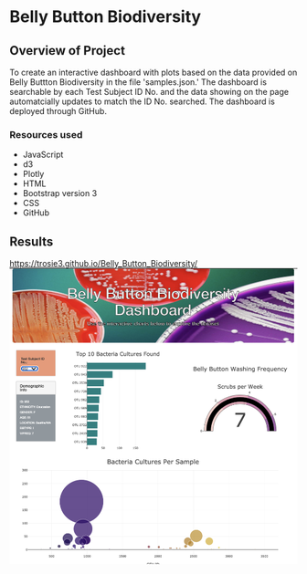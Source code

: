 # Belly Button Biodiversity

## Overview of Project
To create an interactive dashboard with plots based on the data provided on Belly Buttton Biodiversity in the file 'samples.json.' The dashboard is searchable by each Test Subject ID No. and the data showing on the page automatcially updates to match the ID No. searched. The dashboard is deployed through GitHub.

### Resources used
- JavaScript
- d3
- Plotly 
- HTML
- Bootstrap version 3
- CSS
- GitHub 

## Results
https://trosie3.github.io/Belly_Button_Biodiversity/ 
![image](https://github.com/trosie3/Belly_Button_Biodiversity/blob/main/static/images/webpageimage2.png)
